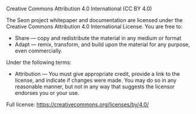 Creative Commons Attribution 4.0 International (CC BY 4.0)

The Seon project whitepaper and documentation are licensed under the Creative
Commons Attribution 4.0 International License. You are free to:

- Share — copy and redistribute the material in any medium or format
- Adapt — remix, transform, and build upon the material for any purpose, even
  commercially.

Under the following terms:

- Attribution — You must give appropriate credit, provide a link to the
  license, and indicate if changes were made. You may do so in any reasonable
  manner, but not in any way that suggests the licensor endorses you or your
  use.

Full license: https://creativecommons.org/licenses/by/4.0/
